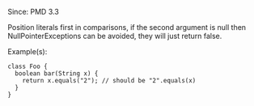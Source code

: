 Since: PMD 3.3

Position literals first in comparisons, if the second argument is null then NullPointerExceptions
can be avoided, they will just return false.

Example(s):
```
class Foo {
  boolean bar(String x) {
    return x.equals("2"); // should be "2".equals(x)
  }
}
```
